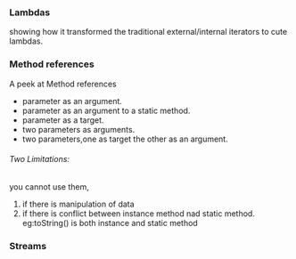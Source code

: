 ### Lambdas
showing how it transformed the traditional external/internal iterators to cute lambdas.

### Method references
A peek at Method references

* parameter as an argument.
* parameter as an argument to a static method.
* parameter as a target.
* two parameters as arguments.
* two parameters,one as target the other as an argument.

 ###### Two Limitations: 
you cannot use them,

 1. if there is manipulation of data 
 2. if there is conflict between instance method nad static method.
    eg:toString() is both instance and static method
### Streams
